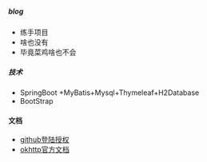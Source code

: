 ##### blog
* 练手项目
* 啥也没有
* 毕竟菜鸡啥也不会

##### 技术
* SpringBoot +MyBatis+Mysql+Thymeleaf+H2Database
* BootStrap 

#### 文档
* [github登陆授权](https://developer.github.com/apps/)
* [okhttp官方文档](https://square.github.io/okhttp/)

